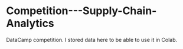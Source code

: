 # Competition---Supply-Chain-Analytics
DataCamp competition. I stored data here to be able to use it in Colab.
